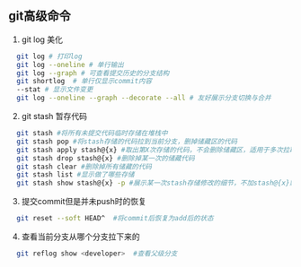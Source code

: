 ## git高级命令
1. git log 美化

```bash
  git log # 打印log
  git log --oneline # 单行输出
  git log --graph # 可查看提交历史的分支结构
  git shortlog  # 单行仅显示commit内容
  --stat # 显示文件变更
  git log --oneline --graph --decorate --all # 友好展示分支切换与合并
```
2. git stash 暂存代码

```bash
  git stash #将所有未提交代码临时存储在堆栈中
  git stash pop #将stash存储的代码拉到当前分支，删掉储藏区的代码
  git stash apply stash@{x} #取出第X次存储的代码，不会删除储藏区，适用于多次拉取
  git stash drop stash@{x} #删除掉某一次的储藏代码
  git stash clear #删除掉所有储藏的代码
  git stash list #显示做了哪些存储
  git stash show stash@{x} -p #展示某一次stash存储修改的细节，不加stash@{x}默认展示第一次，-p展示代码修改，不写-p展示文件修改
```
3. 提交commit但是并未push时的恢复
```bash
  git reset --soft HEAD^  #将commit后恢复为add后的状态
```
4. 查看当前分支从哪个分支拉下来的
```bash
  git reflog show <developer>  #查看父级分支
```